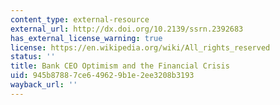 ```yaml
---
content_type: external-resource
external_url: http://dx.doi.org/10.2139/ssrn.2392683
has_external_license_warning: true
license: https://en.wikipedia.org/wiki/All_rights_reserved
status: ''
title: Bank CEO Optimism and the Financial Crisis
uid: 945b8788-7ce6-4962-9b1e-2ee3208b3193
wayback_url: ''
---
```

